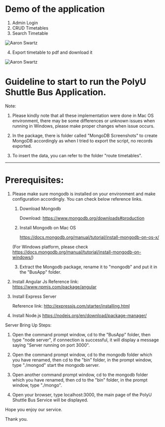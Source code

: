 # Demo of the application
1. Admin Login
2. CRUD Timetables
3. Search Timetable

![Aaron Swartz](https://github.com/elva329/MEANStack-PolyUShuttleBusWebService/raw/master/demo%20of%20PolyU%20Shuttle%20Bus%20Project.gif)

4. Export timetable to pdf and download it

![Aaron Swartz](https://github.com/elva329/MEANStack-PolyUShuttleBusWebService/raw/master/Download%20timetable.gif)

# Guideline to start to run the PolyU Shuttle Bus Application.

Note: 

1. Please kindly note that all these implementation were done in Mac OS environment, there may be some differences or unknown issues when running in Windows, please make proper changes when issue occurs.

2. In the package, there is folder called "MongoDB Screenshots" to create MongoDB accordingly as when I tried to export the script, no records exported.

3. To insert the data, you can refer to the folder "route timetables".

--------------------------------------------------------------------------------------

# Prerequisites:

1. Please make sure mongodb is installed on your environment and make configuration accordingly.  You can check below reference links.

   1) Download Mongodb

      Download: https://www.mongodb.org/downloads#production
   
   2) Install Mongodb on Mac OS

   	  https://docs.mongodb.org/manual/tutorial/install-mongodb-on-os-x/

	 (For Windows platform, please check https://docs.mongodb.org/manual/tutorial/install-mongodb-on-windows/)

   3) Extract the Mongodb package, rename it to "mongodb" and put it in the "BusApp" folder. 


2. Install Angular Js
	Reference link: https://www.npmjs.com/package/angular	

3. Install Express Server 

   Reference link: http://expressjs.com/starter/installing.html

4. Install Node.js
 https://nodejs.org/en/download/package-manager/


 Server Bring Up Steps:
 1. Open the command prompt window, cd to the "BusApp" folder, then type "node server", if connection is successful, it will display a message saying "Server running on port 3000".

 2. Open the command prompt window, cd to the mongodb folder which you have renamed, then cd to the "bin" folder, in the prompt window, type "./mongod" start the mongodb server.

 3. Open another command prompt window, cd to the mongodb folder which you have renamed, then cd to the "bin" folder, in the prompt window, type "./mongo".

 4. Open your browser, type localhost:3000, the main page of the PolyU Shuttle Bus Service will be displayed.

 Hope you enjoy our service.

 Thank you.
